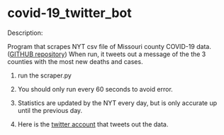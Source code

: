 # covid-19_twitter_bot

Description:

  Program that scrapes NYT csv file of Missouri county COVID-19 data. (<a href="https://github.com/nytimes/covid-19-data">GITHUB repository</a>)
  When run, it tweets out a message of the the 3 counties with the most new deaths and cases.

1. run the scraper.py

2. You should only run every 60 seconds to avoid error.
  
3. Statistics are updated by the NYT every day, but is only accurate up until the previous day.

4. Here is the <a href="https://twitter.com/COVID_19_daily">twitter account</a> that tweets out the data.
